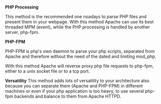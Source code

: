 <b>PHP Processing</b>

<p>This method is the recommended one noadays to parse PHP files and present them in your webpage.
With this method Apache can use its best threaded MPM (event), while the PHP processing is handled by another server, php-fpm.</p>


<b>PHP-FPM</b> 

<p>PHP-FPM is php's own daemon to parse your php scripts, separated from Apache and therefore without the need of the dated and limiting mod_php.

With this method Apache will reverse proxy php file requests to php-fpm, either to a unix socket file or to a tcp port.</p>

<b>Versatility</b>
This method adds lots of versatility to your architecture also because you can separate them (Apache and PHP-FPM) in different machines or even if your php application is too heavy, to use several php-fpm backends and balance to them from Apache HTTPD.
